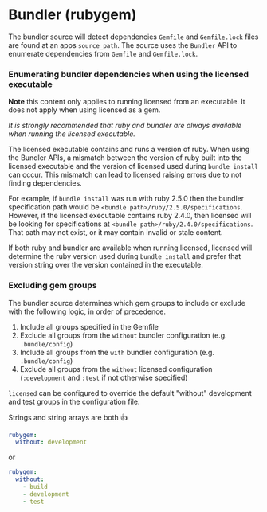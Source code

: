 # Bundler (rubygem)

The bundler source will detect dependencies `Gemfile` and `Gemfile.lock` files are found at an apps `source_path`.  The source uses the `Bundler` API to enumerate dependencies from `Gemfile` and `Gemfile.lock`.

### Enumerating bundler dependencies when using the licensed executable

**Note** this content only applies to running licensed from an executable.  It does not apply when using licensed as a gem.

_It is strongly recommended that ruby and bundler are always available when running the licensed executable._

The licensed executable contains and runs a version of ruby.  When using the Bundler APIs, a mismatch between the version of ruby built into the licensed executable and the version of licensed used during `bundle install` can occur.  This mismatch can lead to licensed raising errors due to not finding dependencies.

For example, if `bundle install` was run with ruby 2.5.0 then the bundler specification path would be `<bundle path>/ruby/2.5.0/specifications`.  However, if the licensed executable contains ruby 2.4.0, then licensed will be looking for specifications at `<bundle path>/ruby/2.4.0/specifications`.  That path may not exist, or it may contain invalid or stale content.

If both ruby and bundler are available when running licensed, licensed will determine the ruby version used during `bundle install` and prefer that version string over the version contained in the executable.

### Excluding gem groups

The bundler source determines which gem groups to include or exclude with the following logic, in order of precedence.
1. Include all groups specified in the Gemfile
2. Exclude all groups from the `without` bundler configuration (e.g. `.bundle/config`)
3. Include all groups from the `with` bundler configuration (e.g. `.bundle/config`)
4. Exclude all groups from the `without` licensed configuration (`:development` and `:test` if not otherwise specified)

`licensed` can be configured to override the default "without" development and test groups in the configuration file.

Strings and string arrays are both :+1:

```yml
rubygem:
  without: development
```

or

```yml
rubygem:
  without:
    - build
    - development
    - test
```
